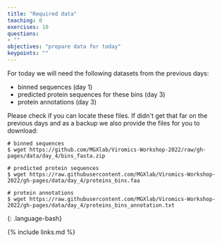 ```yaml
---
title: "Required data"
teaching: 0
exercises: 10
questions:
- ""
objectives: "prepare data for today"
keypoints: ""
---
```

For today we will need the following datasets from the previous days:

- binned sequences (day 1)
- predicted protein sequences for these bins (day 3)
- protein annotations (day 3)

Please check if you can locate these files. If didn't get that far on the previous
days and as a backup we also provide the files for you to download:

~~~
# binned sequences
$ wget https://github.com/MGXlab/Viromics-Workshop-2022/raw/gh-pages/data/day_4/bins_fasta.zip

# predicted protein sequences
$ wget https://raw.githubusercontent.com/MGXlab/Viromics-Workshop-2022/gh-pages/data/day_4/proteins_bins.faa

# protein annotations
$ wget https://raw.githubusercontent.com/MGXlab/Viromics-Workshop-2022/gh-pages/data/day_4/proteins_bins_annotation.txt
~~~
{: .language-bash}


{% include links.md %}

